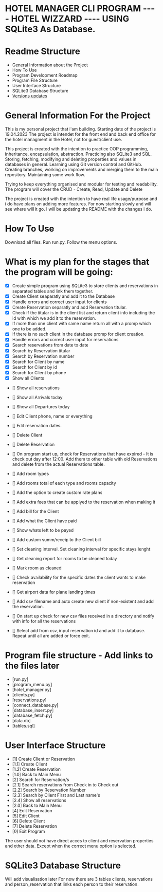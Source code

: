 # HOTEL MANAGER CLI PROGRAM ---- HOTEL WIZZARD ---- USING SQLite3 As Database.


# Readme Structure

- General Information about the Project
- How To Use
- Program Development Roadmap
- Program File Structure
- User Interface Structure
- SQLite3 Database Structure
- [Versions updates](https://github.com/Acrofil/hotel-wizzard/blob/main/VERSIONS.md)

# General Information For the Project

This is my personal project that i'am building. Starting date of the project is 19.04.2023
The project is intendet for the front end and back end office for the hotel managment in the Hotel, not for guest/client use. 

This project is created with the intention to practice OOP programming, inheritance, encapsulation, abstraction. Practicing also SQLite3 and SQL. Storing, fetching, modifying and deleting properties and values in databases in general.
Learning using Git version control and GitHub. Creating branches, working on improvements and merging them to the main repository. 
Maintaining some work flow.

Trying to keep everything organised and modular for testing and readability.
The program will cover the CRUD - Create, Read, Update and Delete 

The project is created with the intention to have real life usage/purpose and i do have plans on adding more features. 
For now starting slowly and will see where will it go. I will be updating the README with the changes i do.

# How To Use

Download all files. Run run.py. Follow the menu options.

# What is my plan for the stages that the program will be going:

- [x] Create simple program using SQLite3 to store clients and reservations in separated tables and link them together.
- [x] Create Client seaparatly and add it to the Database
- [x] Handle errors and correct user input for clients
- [x] Create Reservation separatly and add Reservation titular. 
- [x] Check if the titular is in the client list and return client info including the id with which we add it to the reservation.
- [x] If more than one client with same name return all with a promp which one to be added.
- [x] If there is no such client in the database promp for client creation. 
- [x] Handle errors and correct user input for reservations
- [x] Search reservations from date to date
- [x] Search by Reservation titular
- [x] Search by Reservation number
- [x] Search for Client by name
- [x] Search for Client by id
- [x] Search for Client by phone
- [x] Show all Clients
- [] Show all reservations
- [] Show all Arrivals today
- [] Show all Departures today
- [] Edit Client phone, name or everything
- [] Edit reservation dates. 
- [] Delete Client
- [] Delete Reservation
- [] On program start up, check for Reservations that have expired - It is check out day after 12:00. Add them to other table with old Reservations and delete from the actual Reservations table.

- [] Add room types
- [] Add rooms total of each type and rooms capacity
- [] Add the option to create custom rate plans
- [] Add extra fees that can be applyed to the reservation when making it
- [] Add bill for the Client
- [] Add what the Client have paid
- [] Show whats left to be payed
- [] Add custom summ/receip to the Client bill

- [] Set cleaning interval. Set cleaning interval for specific stays lenght
- [] Get cleaning report for rooms to be cleaned today
- [] Mark room as cleaned

- [] Check availability for the specific dates the client wants to make reservation

- [] Get airport data for plane landing times

- [] Add csv filename and auto create new client if non-existent and add the reservation.
- [] On start up check for new csv files received in a directory and notify with info for all the reservations
- [] Select add from csv, input reservation id and add it to database. Repeat until all are added or force exit.

# Program file structure - Add links to the files later

- [run.py]
- [program_menu.py]
- [hotel_manager.py]
- [clients.py]
- [reservations.py]
- [connect_database.py]
- [database_insert.py]
- [database_fetch.py]
- [data.db]
- [tables.sql]

# User Interface Structure

- [1] Create Client or Reservation
- [1.1] Create Client
- [1.2] Create Reservation
- [1.0] Back to Main Menu
- [2] Search for Reservation/s
- [2.1] Search reservations from Check in to Check out
- [2.2] Search by Reservation Number
- [2.3] Search by Client First and Last name's
- [2.4] Show all reservations
- [2.0] Back to Main Menu
- [4] Edit Reservation
- [5] Edit Client
- [6] Delete Client
- [7] Delete Reservation
- [0] Exit Program

The user should not have direct acces to client and reservation properties and other data. 
Except when the correct menu option is selected.

# SQLite3 Database Structure

Will add visualisation later
For now there are 3 tables
clients, reservations and person_reservation that links each person to their reservation.
